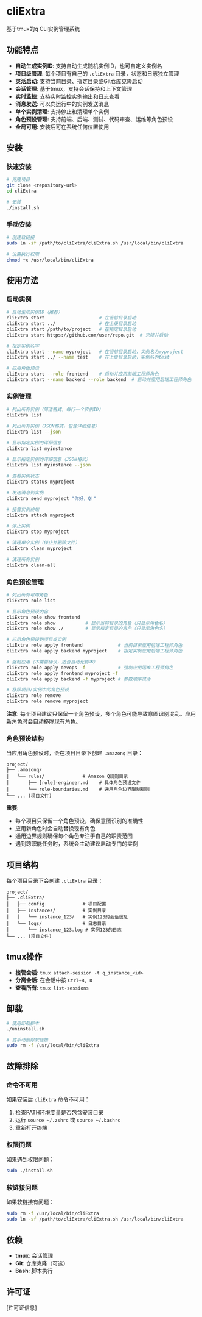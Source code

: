 # cliExtra

基于tmux的q CLI实例管理系统

## 功能特点

- **自动生成实例ID**: 支持自动生成随机实例ID，也可自定义实例名
- **项目级管理**: 每个项目有自己的 `.cliExtra` 目录，状态和日志独立管理
- **灵活启动**: 支持当前目录、指定目录或Git仓库克隆启动
- **会话管理**: 基于tmux，支持会话保持和上下文管理
- **实时监控**: 支持实时监控实例输出和日志查看
- **消息发送**: 可以向运行中的实例发送消息
- **单个实例清理**: 支持停止和清理单个实例
- **角色预设管理**: 支持前端、后端、测试、代码审查、运维等角色预设
- **全局可用**: 安装后可在系统任何位置使用

## 安装

### 快速安装

```bash
# 克隆项目
git clone <repository-url>
cd cliExtra

# 安装
./install.sh
```

### 手动安装

```bash
# 创建软链接
sudo ln -sf /path/to/cliExtra/cliExtra.sh /usr/local/bin/cliExtra

# 设置执行权限
chmod +x /usr/local/bin/cliExtra
```

## 使用方法

### 启动实例

```bash
# 自动生成实例ID（推荐）
cliExtra start                    # 在当前目录启动
cliExtra start ../                # 在上级目录启动
cliExtra start /path/to/project   # 在指定目录启动
cliExtra start https://github.com/user/repo.git  # 克隆并启动

# 指定实例名字
cliExtra start --name myproject   # 在当前目录启动，实例名为myproject
cliExtra start ../ --name test    # 在上级目录启动，实例名为test

# 应用角色预设
cliExtra start --role frontend    # 启动并应用前端工程师角色
cliExtra start --name backend --role backend  # 启动并应用后端工程师角色
```

### 实例管理

```bash
# 列出所有实例（简洁格式，每行一个实例ID）
cliExtra list

# 列出所有实例（JSON格式，包含详细信息）
cliExtra list --json

# 显示指定实例的详细信息
cliExtra list myinstance

# 显示指定实例的详细信息（JSON格式）
cliExtra list myinstance --json

# 查看实例状态
cliExtra status myproject

# 发送消息到实例
cliExtra send myproject "你好，Q!"

# 接管实例终端
cliExtra attach myproject

# 停止实例
cliExtra stop myproject

# 清理单个实例（停止并删除文件）
cliExtra clean myproject

# 清理所有实例
cliExtra clean-all
```

### 角色预设管理

```bash
# 列出所有可用角色
cliExtra role list

# 显示角色预设内容
cliExtra role show frontend
cliExtra role show           # 显示当前目录的角色（只显示角色名）
cliExtra role show ./        # 显示指定目录的角色（只显示角色名）

# 应用角色预设到项目或实例
cliExtra role apply frontend             # 当前目录应用前端工程师角色
cliExtra role apply backend myproject    # 指定实例应用后端工程师角色

# 强制应用（不需要确认，适合自动化脚本）
cliExtra role apply devops -f            # 强制应用运维工程师角色
cliExtra role apply frontend myproject -f
cliExtra role apply backend -f myproject # 参数顺序灵活

# 移除项目/实例中的角色预设
cliExtra role remove
cliExtra role remove myproject
```

**注意**: 每个项目建议只保留一个角色预设，多个角色可能导致意图识别混乱。应用新角色时会自动移除现有角色。

### 角色预设结构

当应用角色预设时，会在项目目录下创建 `.amazonq` 目录：

```
project/
├── .amazonq/
│   └── rules/              # Amazon Q规则目录
│       ├── [role]-engineer.md    # 具体角色预设文件
│       └── role-boundaries.md    # 通用角色边界限制规则
└── ... (项目文件)
```

**重要**: 
- 每个项目只保留一个角色预设，确保意图识别的准确性
- 应用新角色时会自动替换现有角色
- 通用边界规则确保每个角色专注于自己的职责范围
- 遇到跨职能任务时，系统会主动建议启动专门的实例

## 项目结构

每个项目目录下会创建 `.cliExtra` 目录：

```
project/
├── .cliExtra/
│   ├── config              # 项目配置
│   ├── instances/          # 实例目录
│   │   └── instance_123/   # 实例123的会话信息
│   └── logs/               # 日志目录
│       └── instance_123.log # 实例123的日志
└── ... (项目文件)
```

## tmux操作

- **接管会话**: `tmux attach-session -t q_instance_<id>`
- **分离会话**: 在会话中按 `Ctrl+B, D`
- **查看所有**: `tmux list-sessions`

## 卸载

```bash
# 使用卸载脚本
./uninstall.sh

# 或手动删除软链接
sudo rm -f /usr/local/bin/cliExtra
```

## 故障排除

### 命令不可用
如果安装后 `cliExtra` 命令不可用：
1. 检查PATH环境变量是否包含安装目录
2. 运行 `source ~/.zshrc` 或 `source ~/.bashrc`
3. 重新打开终端

### 权限问题
如果遇到权限问题：
```bash
sudo ./install.sh
```

### 软链接问题
如果软链接有问题：
```bash
sudo rm -f /usr/local/bin/cliExtra
sudo ln -sf /path/to/cliExtra/cliExtra.sh /usr/local/bin/cliExtra
```

## 依赖

- **tmux**: 会话管理
- **Git**: 仓库克隆（可选）
- **Bash**: 脚本执行

## 许可证

[许可证信息]
